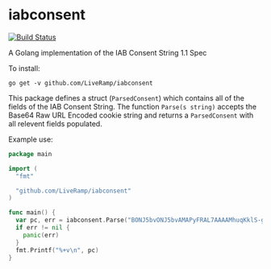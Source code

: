 # iabconsent
[![Build Status](https://travis-ci.org/LiveRamp/iabconsent.svg?branch=master)](https://travis-ci.org/LiveRamp/iabconsent)

A Golang implementation of the IAB Consent String 1.1 Spec

To install:
```
go get -v github.com/LiveRamp/iabconsent
```

This package defines a struct (`ParsedConsent`) which contains all of the fields
of the IAB Consent String. The function `Parse(s string)` accepts the Base64 Raw
URL Encoded cookie string and returns a `ParsedConsent` with all relevent fields populated.

Example use:
```go
package main

import (
  "fmt"

  "github.com/LiveRamp/iabconsent"
)

func main() {
  var pc, err = iabconsent.Parse("BONJ5bvONJ5bvAMAPyFRAL7AAAAMhuqKklS-gAAAAAAAAAAAAAAAAAAAAAAAAAA")
  if err != nil {
    panic(err)
  }
  fmt.Printf("%+v\n", pc)
}
```

